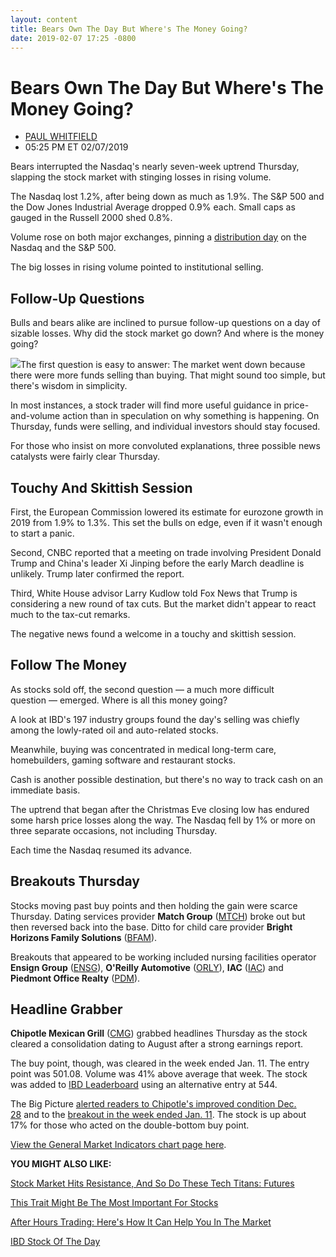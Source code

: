 ```yaml
---
layout: content
title: Bears Own The Day But Where's The Money Going?
date: 2019-02-07 17:25 -0800
---
```



Bears Own The Day But Where's The Money Going?
===============================================




* [PAUL WHITFIELD](https://www.investors.com/author/whitfieldp/ "Posts by PAUL WHITFIELD")
* 05:25 PM ET 02/07/2019




Bears interrupted the Nasdaq's nearly seven-week uptrend Thursday, slapping the stock market with stinging losses in rising volume.




The Nasdaq lost 1.2%, after being down as much as 1.9%. The S&P 500 and the Dow Jones Industrial Average dropped 0.9% each. Small caps as gauged in the Russell 2000 shed 0.8%.


Volume rose on both major exchanges, pinning a [distribution day](https://www.investors.com/how-to-invest/investors-corner/how-to-spot-stock-market-tops-track-the-distribution-days/) on the Nasdaq and the S&P 500.


The big losses in rising volume pointed to institutional selling.


Follow-Up Questions
-------------------


Bulls and bears alike are inclined to pursue follow-up questions on a day of sizable losses. Why did the stock market go down? And where is the money going?


![](https://www.investors.com/wp-content/uploads/2019/02/MP020719-274x300.jpg)The first question is easy to answer: The market went down because there were more funds selling than buying. That might sound too simple, but there's wisdom in simplicity.


In most instances, a stock trader will find more useful guidance in price-and-volume action than in speculation on why something is happening. On Thursday, funds were selling, and individual investors should stay focused.


For those who insist on more convoluted explanations, three possible news catalysts were fairly clear Thursday.


Touchy And Skittish Session
---------------------------


First, the European Commission lowered its estimate for eurozone growth in 2019 from 1.9% to 1.3%. This set the bulls on edge, even if it wasn't enough to start a panic.


Second, CNBC reported that a meeting on trade involving President Donald Trump and China's leader Xi Jinping before the early March deadline is unlikely. Trump later confirmed the report.


Third, White House advisor Larry Kudlow told Fox News that Trump is considering a new round of tax cuts. But the market didn't appear to react much to the tax-cut remarks.


The negative news found a welcome in a touchy and skittish session.


Follow The Money
----------------


As stocks sold off, the second question — a much more difficult question — emerged. Where is all this money going?


A look at IBD's 197 industry groups found the day's selling was chiefly among the lowly-rated oil and auto-related stocks.


Meanwhile, buying was concentrated in medical long-term care, homebuilders, gaming software and restaurant stocks.


Cash is another possible destination, but there's no way to track cash on an immediate basis.


The uptrend that began after the Christmas Eve closing low has endured some harsh price losses along the way. The Nasdaq fell by 1% or more on three separate occasions, not including Thursday.


Each time the Nasdaq resumed its advance.


Breakouts Thursday
------------------


Stocks moving past buy points and then holding the gain were scarce Thursday. Dating services provider **Match Group** ([MTCH](https://research.investors.com/quote.aspx?symbol=MTCH)) broke out but then reversed back into the base. Ditto for child care provider **Bright Horizons Family Solutions** ([BFAM](https://research.investors.com/quote.aspx?symbol=BFAM)).


Breakouts that appeared to be working included nursing facilities operator **Ensign Group** ([ENSG](https://research.investors.com/quote.aspx?symbol=ENSG)), **O'Reilly Automotive** ([ORLY](https://research.investors.com/quote.aspx?symbol=ORLY)), **IAC** ([IAC](https://research.investors.com/quote.aspx?symbol=IAC)) and **Piedmont Office Realty** ([PDM](https://research.investors.com/quote.aspx?symbol=PDM)).


Headline Grabber
----------------


**Chipotle Mexican Grill** ([CMG](https://research.investors.com/quote.aspx?symbol=CMG)) grabbed headlines Thursday as the stock cleared a consolidation dating to August after a strong earnings report.


The buy point, though, was cleared in the week ended Jan. 11. The entry point was 501.08. Volume was 41% above average that week. The stock was added to [IBD Leaderboard](https://www.investors.com/how-to-invest/investors-corner/how-to-spot-stock-market-tops-track-the-distribution-days/) using an alternative entry at 544.


The Big Picture [alerted readers to Chipotle's improved condition Dec. 28](https://www.investors.com/market-trend/the-big-picture/stock-market-dow-jones/) and to the [breakout in the week ended Jan. 11](https://www.investors.com/market-trend/the-big-picture/stock-market-questions-answers/). The stock is up about 17% for those who acted on the double-bottom buy point.


[View the General Market Indicators chart page here](https://www.investors.com/wp-content/uploads/2019/02/IBD0702152852GMI2.pdf).


**YOU MIGHT ALSO LIKE:**


[Stock Market Hits Resistance, And So Do These Tech Titans: Futures](https://www.investors.com/market-trend/stock-market-today/dow-jones-futures-current-stock-market-rally-apple-amazon-facebook-google/)


[This Trait Might Be The Most Important For Stocks](https://www.investors.com/how-to-invest/investors-corner/top-stocks-big-earnings-sales-new-products-services/)


[After Hours Trading: Here's How It Can Help You In The Market](https://www.investors.com/research/after-hours-trading/)


[IBD Stock Of The Day](https://www.investors.com/research/ibd-stock-of-the-day/)




